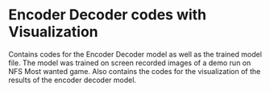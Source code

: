 # Encoder Decoder codes with Visualization
Contains codes for the Encoder Decoder model as well as the trained model file.
The model was trained on screen recorded images of a demo run on NFS Most wanted game.
Also contains the codes for the visualization of the results of the encoder decoder model.
